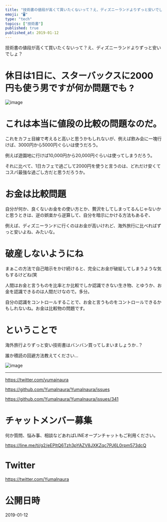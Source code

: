 ```yaml
---
title: "技術書の値段が高くて買いたくないって？え、ディズニーランドよりずっと安いでしょ？"
emoji: "🖥"
type: "tech"
topics: ["技術書"]
published: true
published_at: 2019-01-12
---
```


技術書の値段が高くて買いたくないって？え、ディズニーランドよりずっと安いでしょ？

# 休日は1日に、スターバックスに2000円も使う男ですが何か問題でも ?

![image](https://user-images.githubusercontent.com/13635059/51071541-ec2fbb00-1695-11e9-9679-eee639c8e0a0.png)

# これは本当に値段の比較の問題なのだ。

これをカフェ目線で考えると高いと思うかもしれないが、例えば飲み会に一塊行けば、3000円から5000円ぐらいは使うだろう。

例えば遊園地に行けば10,000円から20,000円ぐらいは使ってしまうだろう。

それに比べて、1日カフェで過ごして2000円を使うと言うのは、どれだけ安くてコスパ最強な過ごし方だと思うだろうか。

# お金は比較問題

自分が何か、良くないお金をの使い方とか、贅沢をしてしまってるんじゃないかと思うときは、逆の娯楽から逆算して、自分を暗示にかける方法もあるぞ、

例えば、ディズニーランドに行くのはお金が高いけれど、海外旅行に比べればずっと安いよね、みたいな。

# 破産しないようにね

まぁこの方法で自己暗示をかけ続けると、完全にお金が破綻してしまうような気もするけどね(笑

人間はお金と言うものを比率とか比較でしか認識できない生き物、とゆうか、お金を認識できるのは人間だけなので。多分。

自分の認識をコントロールすることで、お金と言うものをコントロールできるかもしれないね。お金は比較物の問題です。

# ということで

海外旅行よりずっと安い技術書はバンバン買ってしまいましょうか‥？

誰か積読の回避方法教えてください…

![image](https://user-images.githubusercontent.com/13635059/51071548-141f1e80-1696-11e9-8de7-233d75d90a76.png)

---

https://twitter.com/yumainaura

https://github.com/YumaInaura/YumaInaura/issues

https://github.com/YumaInaura/YumaInaura/issues/341








<!-- Update From Qiita API -->

# チャットメンバー募集


何か質問、悩み事、相談などあればLINEオープンチャットもご利用ください。

https://line.me/ti/g2/eEPltQ6Tzh3pYAZV8JXKZqc7PJ6L0rpm573dcQ





# Twitter


https://twitter.com/YumaInaura


<!-- Update From Qiita API -->



# 公開日時

2019-01-12
